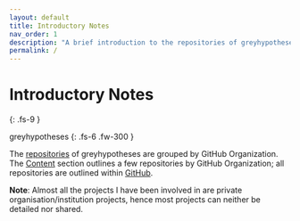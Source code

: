 ```yaml
---
layout: default
title: Introductory Notes
nav_order: 1
description: "A brief introduction to the repositories of greyhypotheses"
permalink: /
---
```


# Introductory Notes
{: .fs-9 }

greyhypotheses
{: .fs-6 .fw-300 }



The <a href="https://github.com/greyhypotheses" target="\_blank">repositories</a> of greyhypotheses are grouped by GitHub Organization.  The [Content](greyhypotheses/content.md) section outlines a few repositories by GitHub Organization; all repositories are outlined within <a href="https://github.com/greyhypotheses" target="\_blank">GitHub</a>.

**Note**: Almost all the projects I have been involved in are private organisation/institution projects, hence most projects can neither be detailed nor shared.
